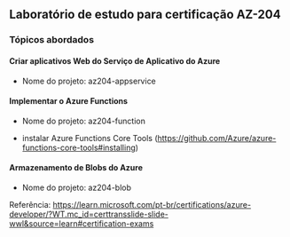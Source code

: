 
## Laboratório de estudo para certificação AZ-204
### Tópicos abordados

#### Criar aplicativos Web do Serviço de Aplicativo do Azure
- Nome do projeto: az204-appservice

#### Implementar o Azure Functions
- Nome do projeto: az204-function
* instalar Azure Functions Core Tools (https://github.com/Azure/azure-functions-core-tools#installing)

#### Armazenamento de Blobs do Azure
- Nome do projeto: az204-blob

Referência: https://learn.microsoft.com/pt-br/certifications/azure-developer/?WT.mc_id=certtransslide-slide-wwl&source=learn#certification-exams
